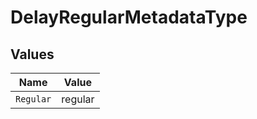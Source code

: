 # DelayRegularMetadataType


## Values

| Name      | Value     |
| --------- | --------- |
| `Regular` | regular   |